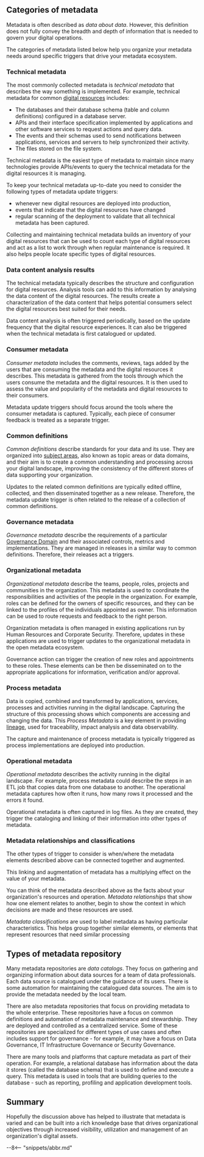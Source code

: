 <!-- SPDX-License-Identifier: CC-BY-4.0 -->
<!-- Copyright Contributors to the ODPi Egeria project 2020. -->


## Categories of metadata

Metadata is often described as *data about data*.  However, this definition does not fully convey the breadth and depth of information that is needed to govern your digital operations.

The categories of metadata listed below help you organize your metadata needs around specific triggers that drive your metadata ecosystem.

### Technical metadata

The most commonly collected metadata is *technical metadata* that describes the way something is implemented.  For example, technical metadata for common [digital resources](/concepts/resource) includes:

* The databases and their database schema (table and column definitions) configured in a database server.
* APIs and their interface specification implemented by applications and other software services to request actions and query data.
* The events and their schemas used to send notifications between applications, services and servers to help synchronized their activity.
* The files stored on the file system.

Technical metadata is the easiest type of metadata to maintain since many technologies provide APIs/events to query the technical metadata for the digital resources it is managing.

To keep your technical metadata up-to-date you need to consider the following types of metadata update triggers:

* whenever new digital resources are deployed into production, 
* events that indicate that the digital resources have changed
* regular scanning of the deployment to validate that all technical metadata has been captured.

Collecting and maintaining technical metadata builds an inventory of your digital resources that can be used to count each type of digital resources and act as a list to work through when regular maintenance is required.  It also helps people locate specific types of digital resources.

### Data content analysis results

The technical metadata typically describes the structure and configuration for digital resources. Analysis tools can add to this information by analysing the data content of the digital resources. The results create a characterization of the data content that helps potential consumers select the digital resources best suited for their needs.

Data content analysis is often triggered periodically, based on the update frequency that the digital resource experiences.  It can also be triggered when the technical metadata is first catalogued or updated.

### Consumer metadata

*Consumer metadata* includes the comments, reviews, tags added by the users that are consuming the metadata and the digital resources it describes.  This metadata is gathered from the tools through which the users consume the metadata and the digital resources.  It is then used to assess the value and popularity of the metadata and digital resources to their consumers.

Metadata update triggers should focus around the tools where the consumer metadata is captured.  Typically, each piece of consumer feedback is treated as a separate trigger.


### Common definitions

*Common definitions* describe standards for your data and its use.  They are organized into [subject areas](/concepts/subject-area), also known as topic areas or data domains, and their aim is to create a common understanding and processing across your digital landscape, improving the consistency of the different stores of data supporting your organization.

Updates to the related common definitions are typically edited offline, collected, and then disseminated together as a new release. Therefore, the metadata update trigger is often related to the release of a collection of common definitions.

### Governance metadata

*Governance metadata* describe the requirements of a particular [Governance Domain](/concepts/governance-domain) and their associated controls, metrics and implementations.  They are managed in releases in a similar way to common definitions.  Therefore, their releases act a triggers. 


### Organizational metadata

*Organizational metadata* describe the teams, people, roles, projects and communities in the organization.  This metadata is used to coordinate the responsibilities and activities of the people in the organization.  For example, roles can be defined for the owners of specific resources, and they can be linked to the profiles of the individuals appointed as owner.  This information can be used to route requests and feedback to the right person.

Organization metadata is often managed in existing applications run by Human Resources and Corporate Security.  Therefore, updates in these applications are used to trigger updates to the organizational metadata in the open metadata ecosystem.

Governance action can trigger the creation of new roles and appointments to these roles.  These elements can be then be disseminated on to the appropriate applications for information, verification and/or approval.

### Process metadata

Data is copied, combined and transformed by applications, services, processes and activities running in the digital landscape.  Capturing the structure of this processing shows which components are accessing and changing the data.  This *Process Metadata* is a key element in providing [lineage](/concepts/lineage), used for traceability, impact analysis and data observability.

The capture and maintenance of process metadata is typically triggered as process implementations are deployed into production.

### Operational metadata

*Operational metadata* describes the activity running in the digital landscape.  For example, process metadata could describe the steps in an ETL job that copies data from one database to another.  The operational metadata captures how often it runs, how many rows it processed and the errors it found.

Operational metadata is often captured in log files. As they are created, they trigger the cataloging and linking of their information into other types of metadata.

### Metadata relationships and classifications

The other types of trigger to consider is when/where the metadata elements described above can be connected together and augmented.

This linking and augmentation of metadata has a multiplying effect on the value of your metadata.  

You can think of the metadata described above as the facts about your organization's resources and operation.  *Metadata relationships* that show how one element relates to another, begin to show the context in which decisions are made and these resources are used.

*Metadata classifications* are used to label metadata as having particular characteristics.  This helps group together similar elements, or elements that represent resources that need similar processing

## Types of metadata repository

Many metadata repositories are *data catalogs*.  They focus on gathering and organizing information about data sources for a team of data professionals.  Each data source is catalogued under the guidance of its users.  There is some automation for maintaining the catalogued data sources.  The aim is to provide the metadata needed by the local team.

There are also metadata repositories that focus on providing metadata to the whole enterprise. These repositories have a focus on common definitions and automation of metadata maintenance and stewardship.  They are deployed and controlled as a centralized service.  Some of these repositories are specialized for different types of use cases and often includes support for governance - for example, it may have a focus on Data Governance, IT Infrastructure Governance or Security Governance.

There are many tools and platforms that capture metadata as part of their operation. For example, a relational database has information about the data it stores (called the database schema) that is used to define and execute a query.  This metadata is used in tools that are building queries to the database - such as reporting, profiling and application development tools.

## Summary

Hopefully the discussion above has helped to illustrate that metadata is varied and can be built into a rich knowledge base that drives organizational objectives  through increased visibility, utilization and management of an organization's digital assets.

--8<-- "snippets/abbr.md"
